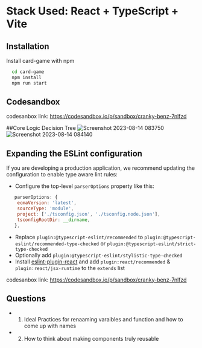 # Stack Used: React + TypeScript + Vite

## Installation

Install card-game with npm

```bash
  cd card-game
  npm install 
  npm run start
```

## Codesandbox
codesanbox link: https://codesandbox.io/p/sandbox/cranky-benz-7nlfzd

##Core Logic Decision Tree
![Screenshot 2023-08-14 083750](https://github.com/rpr7629/cards-game/assets/52316827/ef23001e-e3b6-46c2-beda-f52d42ba2f54)
![Screenshot 2023-08-14 084140](https://github.com/rpr7629/cards-game/assets/52316827/e42d5933-6437-455f-b694-bca08fb6e279)

## Expanding the ESLint configuration

If you are developing a production application, we recommend updating the configuration to enable type aware lint rules:

- Configure the top-level `parserOptions` property like this:

```js
   parserOptions: {
    ecmaVersion: 'latest',
    sourceType: 'module',
    project: ['./tsconfig.json', './tsconfig.node.json'],
    tsconfigRootDir: __dirname,
   },
```

- Replace `plugin:@typescript-eslint/recommended` to `plugin:@typescript-eslint/recommended-type-checked` or `plugin:@typescript-eslint/strict-type-checked`
- Optionally add `plugin:@typescript-eslint/stylistic-type-checked`
- Install [eslint-plugin-react](https://github.com/jsx-eslint/eslint-plugin-react) and add `plugin:react/recommended` & `plugin:react/jsx-runtime` to the `extends` list

codesanbox link: https://codesandbox.io/p/sandbox/cranky-benz-7nlfzd

## Questions

- 1. Ideal Practices for renaaming varaibles and function and how to come up with names
- 2. How to think about making components truly reusable
  
